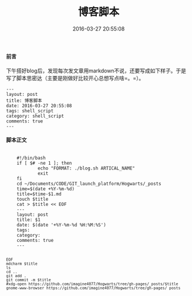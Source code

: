 ﻿---
layout: post
title: 博客脚本
date: 2016-03-27 20:55:08
tags: shell_script
category: shell_script
comments: true
---


#### 前言

<p> 下午搭好blog后，发现每次发文章用markdown不说，还要写成如下样子。于是写了脚本思密达（主要是刚做好比较开心总想写点啥=。=）。</p>
 
	---
	layout: post    
	title: 博客脚本
	date: 2016-03-27 20:55:08
	tags: shell_script
	category: shell_script
	comments: true
	---

#### 脚本正文

<code>
    #!/bin/bash    
    if [ $# -ne 1 ]; then    
        	echo "FORMAT: ./blog.sh ARTICAL_NAME"    
        	exit    
    fi    
    cd ~/Documents/CODE/GIT_launch_platform/Hogwarts/_posts    
    time=$(date +%Y-%m-%d)    
    title=$time-$1.md    
    touch $title    
    cat > $title << EOF    
    ---    
    layout: post    
    title: $1    
    date: $(date '+%Y-%m-%d %H:%M:%S')    
    tags:     
    category:     
    comments: true    
    ---    
        
        
    EOF    
    mdcharm $title    
    ls    
    cd ..    
    git add .    
    git commit -m $title    
    #xdg-open https://github.com/imagine4077/Hogwarts/tree/gh-pages/_posts/$title    
    gnome-www-browser https://github.com/imagine4077/Hogwarts/tree/gh-pages/_posts    
</code>
